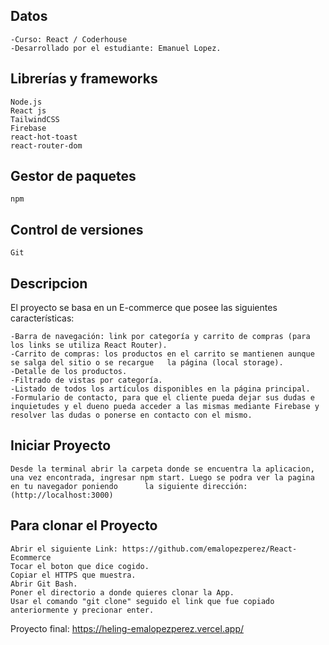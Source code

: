 
## Datos
    -Curso: React / Coderhouse
    -Desarrollado por el estudiante: Emanuel Lopez.

## Librerías y frameworks
    Node.js
    React js
    TailwindCSS
    Firebase
    react-hot-toast
    react-router-dom

## Gestor de paquetes
    npm

## Control de versiones
    Git

##  Descripcion
El proyecto se basa en un E-commerce que posee las siguientes características:

    -Barra de navegación: link por categoría y carrito de compras (para los links se utiliza React Router).
    -Carrito de compras: los productos en el carrito se mantienen aunque se salga del sitio o se recargue   la página (local storage).
    -Detalle de los productos.
    -Filtrado de vistas por categoría.
    -Listado de todos los artículos disponibles en la página principal.
    -Formulario de contacto, para que el cliente pueda dejar sus dudas e inquietudes y el dueno pueda acceder a las mismas mediante Firebase y resolver las dudas o ponerse en contacto con el mismo.

## Iniciar Proyecto

    Desde la terminal abrir la carpeta donde se encuentra la aplicacion, una vez encontrada, ingresar npm start. Luego se podra ver la pagina en tu navegador poniendo      la siguiente dirección:(http://localhost:3000) 

## Para clonar el Proyecto

    Abrir el siguiente Link: https://github.com/emalopezperez/React-Ecommerce
    Tocar el boton que dice cogido.
    Copiar el HTTPS que muestra.
    Abrir Git Bash.
    Poner el directorio a donde quieres clonar la App.
    Usar el comando "git clone" seguido el link que fue copiado anteriormente y precionar enter.

 Proyecto final:
 https://heling-emalopezperez.vercel.app/
